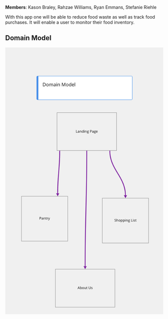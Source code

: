 **Members**: Kason Braley, Rahzae Williams, Ryan Emmans, Stefanie Riehle

With this app one will be able to reduce food waste as well as track food purchases. It will enable a user to monitor their food inventory.


## Domain Model

![Domain Model](resources/domainModel.png)

